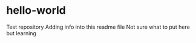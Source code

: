# hello-world
Test repository
Adding info into this readme file
Not sure what to put here but learning
